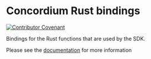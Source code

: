 # Concordium Rust bindings

[![Contributor Covenant](https://img.shields.io/badge/Contributor%20Covenant-2.0-4baaaa.svg)](https://github.com/Concordium/.github/blob/main/.github/CODE_OF_CONDUCT.md)

Bindings for the Rust functions that are used by the SDK.

Please see the
[documentation](https://rasmus-kirk.github.io/concordium-node-sdk-js/index.html)
for more information
